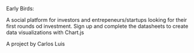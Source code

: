 Early Birds:

A social platform for investors and entrepeneurs/startups looking for their first rounds od investment.
Sign up and complete the datasheets to create data visualizations with Chart.js

A project by Carlos Luis
